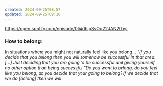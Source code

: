 ```yaml
---
created: 2024-09-25T08:57
updated: 2024-09-25T09:10
---
```

https://open.spotify.com/episode/0Ii4dhipSvOo22JAN20nyI

### How to belong:
In situations where you might not naturally feel like you belong... 
*"If you decide that you belong then you will somehow be successful in that area. [...] Just deciding that you are going to be successful and giving yourself no other option than being successful*
*"Do you want to belong, do you feel like you belong, do you decide that your going to belong?*
*If we decide that we do [belong] then we will*